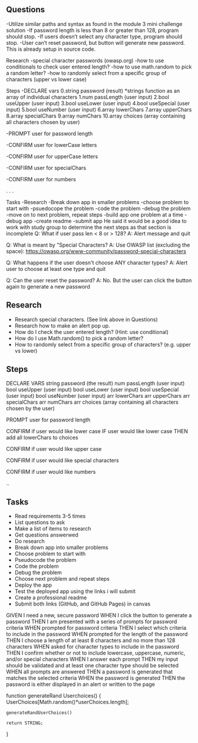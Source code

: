 Questions
---------

-Utilize similar paths and syntax as found in the module 3 mini challenge solution
-If password length is less than 8 or greater than 128, program should stop. 
-If users doesn’t select any character type, program should stop.
-User can’t reset password, but button will generate new password. This is already setup in source code.

Research
-special character passwords (owasp.org)
-how to use conditionals to check user entered length?
-how to use math.random to pick a random letter?
-how to randomly select from a specific group of characters (upper vs lower case)

Steps
-DECLARE vars
 0.string password (result) *strings function as an array of individual characters
 1.num passLength (user input)
 2.bool useUpper (user input)
 3.bool useLower (user input)
 4.bool useSpecial (user input)
 5.bool useNumber (user input)
 6.array lowerChars
 7.array upperChars
 8.array specialChars
 9.array numChars
 10.array choices (array containing all characters chosen by user)

-PROMPT user for password length

-CONFIRM user for lowerCase letters

-CONFIRM user for upperCase letters

-CONFIRM user for specialChars

-CONFIRM user for numbers

. . .

Tasks
-Research
-Break down app in smaller problems
-choose problem to start with
-psuedocope the problem
-code the problem
-debug the problem
-move on to next problem, repeat steps
-build app one problem at a time
-debug app
-create readme
-submit app
He said it would be a good idea to work with study group to determine the next steps as that section is incomplete
Q: What if user pass len < 8 or > 128?
A: Alert message and quit

Q: What is meant by "Special Characters?
A: Use OWASP list (excluding the space): https://owasp.org/www-community/password-special-characters

Q: What happens if the user doesn't choose ANY character types?
A: Alert user to choose at least one type and quit

Q: Can the user reset the password?
A: No. But the user can click the button again to generate a new password


Research
--------
- Research special characters. (See link above in Questions)
- Research how to make an alert pop up.
- How do I check the user entered length? (Hint: use conditional)
- How do I use Math.random() to pick a random letter?
- How to randomly select from a specific group of characters? (e.g. upper vs lower)

Steps
-----

DECLARE VARS
string password (the result)
num passLength (user input)
bool useUpper (user input)
bool useLower (user input)
bool useSpecial (user input)
bool useNumber (user input)
arr lowerChars
arr upperChars
arr specialChars
arr numChars
arr choices (array containing all characters chosen by the user)

PROMPT user for password length

CONFIRM if user would like lower case
IF user would like lower case
THEN add all lowerChars to choices

CONFIRM if user would like upper case

CONFIRM if user would like special characters

CONFIRM if user would like numbers

..

Tasks
-----
- Read requirements 3-5 times
- List questions to ask
- Make a list of items to research
- Get questions answerwed
- Do research
- Break down app into smaller problems
- Choose problem to start with
- Pseudocode the problem
- Code the problem
- Debug the problem
- Choose next problem and repeat steps
- Deploy the app
- Test the deployed app using the links i will submit
- Create a professional readme
- Submit both links (GitHub, and GitHub Pages) in canvas

GIVEN I need a new, secure password
WHEN I click the button to generate a password
THEN I am presented with a series of prompts for password criteria
WHEN prompted for password criteria
THEN I select which criteria to include in the password
WHEN prompted for the length of the password
THEN I choose a length of at least 8 characters and no more than 128 characters
WHEN asked for character types to include in the password
THEN I confirm whether or not to include lowercase, uppercase, numeric, and/or special characters
WHEN I answer each prompt
THEN my input should be validated and at least one character type should be selected
WHEN all prompts are answered
THEN a password is generated that matches the selected criteria
WHEN the password is generated
THEN the password is either displayed in an alert or written to the page

function generateRand Userchoices() {
    UserChoices[Math.random()*userChoices.length];

    generateRandUserChoices()

    return STRING;
}